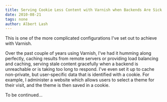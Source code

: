 ```yaml
---
title: Serving Cookie Less Content with Varnish when Backends Are Sick
date: 2010-08-21
tags: none
author: Albert Lash
---
```

This is one of the more complicated configurations I've set out to achieve with Varnish.

Over the past couple of years using Varnish, I've had it humming along perfectly, caching results from remote servers or providing load balancing and caching, serving stale content gracefully when a backend is unreachable or is taking too long to respond. I've even set it up to cache non-private, but user-specific data that is identified with a cookie. For example, I administer a website which allows users to select a theme for their visit, and the theme is then saved in a cookie.

To be continued...

